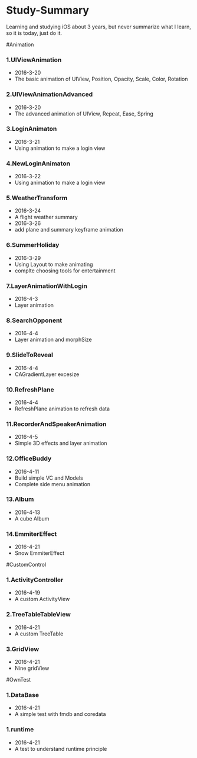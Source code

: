 Study-Summary
============

Learning and studying iOS about 3 years, but never summarize what I learn, so it is today, just do it.

#Animation

### 1.UIViewAnimation
* 2016-3-20
* The basic animation of UIView, Position, Opacity, Scale, Color, Rotation

### 2.UIViewAnimationAdvanced
* 2016-3-20
* The advanced animation of UIView, Repeat, Ease, Spring

### 3.LoginAnimaton
* 2016-3-21
* Using animation to make a login view

### 4.NewLoginAnimaton
* 2016-3-22
* Using animation to make a login view

### 5.WeatherTransform
* 2016-3-24
* A flight weather summary
* 2016-3-26
* add plane and summary keyframe animation

### 6.SummerHoliday
* 2016-3-29
* Using Layout to make animating
* complte choosing tools for entertainment

### 7.LayerAnimationWithLogin
* 2016-4-3
* Layer animation 

### 8.SearchOpponent
* 2016-4-4
* Layer animation and morphSize

### 9.SlideToReveal
* 2016-4-4
* CAGradientLayer excesize

### 10.RefreshPlane
* 2016-4-4
* RefreshPlane animation to refresh data

### 11.RecorderAndSpeakerAnimation
* 2016-4-5
* Simple 3D effects and layer animation

### 12.OfficeBuddy
* 2016-4-11
* Build simple VC and Models
* Complete side menu animation

### 13.Album
* 2016-4-13
* A cube Album

### 14.EmmiterEffect
* 2016-4-21
* Snow EmmiterEffect

#CustomControl

### 1.ActivityController
* 2016-4-19
* A custom ActivityView 

### 2.TreeTableTableView
* 2016-4-21
* A custom TreeTable 

### 3.GridView
* 2016-4-21
* Nine gridView 

#OwnTest

### 1.DataBase
* 2016-4-21
* A simple test with fmdb and coredata
 
### 1.runtime
* 2016-4-21
* A test to understand runtime principle

